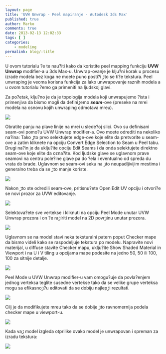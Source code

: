 ```yaml
---
layout: page
title: 'UVW Unwrap - Peel mapiranje - Autodesk 3ds Max'
published: true
author: Marko
comments: true
date: 2013-02-13 12:02:33
tags: [ ]
categories:
    - modeling
permalink: blog/:title
---
```

U ovom tutorialu ?e te nau?iti kako da koristite peel mapping funkciju **UVW Unwrap** modifier-a u 3ds Max-u. Unwrap-ovanje je klju?ni korak u procesu izrade modela bez koga ne mo‍ete puno posti?i ڑto se ti?e tekstura. Peel unwraping je veoma korisna funkcija za lako unwrapovanje raznih modela a u ovom tutorialu ?emo ga primeniti na ljudskoj glavi.

Za po?etak, klju?no je da je topologija modela koji unwrapujemo ?ista i primenjiva da bismo mogli da definiڑemo **_seam_**-ove (preseke na mre‍i modela na osnovu kojih unwraping odmotava mre‍u).

![][1]

Obratite pa‍nju na plave linije na mre‍i u slede?oj slici. Ovo su definisani seam-ovi pomo?u UVW Unwrap modifier-a. Ovo mo‍ete odrediti na nekoliko na?ina: Tako ڑto prvo selektujete edge-ove koje ‍elite da pretvorite u seam-ove a zatim kliknete na opciju Convert Edge Selection to Seam u Peel tabu. Drugi na?in je da uklju?ite opciju Edit Seams i da onda selektujete direktno seam-ove koje ‍elite da ozna?ite. Kod ljudske glave se uglavnom prave seamovi na centru pole?ine glave pa do ?ela i eventualno od spreda du‍ vrata do brade. Uglavnom se seam-ovi seku na ڑto neupadljivijim mestima i generalno treba da se ڑto manje koriste.

![][2]

Nakon ڑto ste odredili seam-ove, pritisnu?ete Open Edit UV opciju i otvori?e se novi prozor za UVW editovanje.

![][3]

Selektova?ete sve vertekse i kliknuti na opciju Peel Mode unutar UVW Unwrap prozora i on ?e raڑiriti model na 2D povrڑinu unutar prozora.

![][4]

Uglavnom se na model stavi neka teksturalni patern poput Checker mape da bismo videli kako se raspodeljuje tekstura po modelu. Napravite novi materijal, u diffuse stavite Checker mapu, uklju?ite Show Shaded Material in Viewport i na U i V tiling u opcijama mape podesite na jedno 50, 50 ili 100, 100 za sitnije detalje.

![][5]

Peel Mode u UVW Unwrap modifier-u vam omogu?uje da povla?enjem jednog verteksa teglite susedne vertekse tako da se velike grupe verteksa mogu sa efikasnoڑ?u editovati da se dobiju najlepڑi rezultati.

![][6]

Cilj je da modifikujete mre‍u tako da se dobije ڑto ravnomernija podela checker mape u viewport-u.

![][7]

Kada vaڑ model izgleda otprilike ovako model je unwrapovan i spreman za izradu tekstura:

![][8]

 [1]: {{site.baseurl}}/images/post/uploads/2013/02/01-1.jpg
 [2]: {{site.baseurl}}/images/post/uploads/2013/02/02-1.jpg
 [3]: {{site.baseurl}}/images/post/uploads/2013/02/03.png
 [4]: {{site.baseurl}}/images/post/uploads/2013/02/04.png
 [5]: {{site.baseurl}}/images/post/uploads/2013/02/05.png
 [6]: {{site.baseurl}}/images/post/uploads/2013/02/06.png
 [7]: {{site.baseurl}}/images/post/uploads/2013/02/07-1.jpg
 [8]: {{site.baseurl}}/images/post/uploads/2013/02/08-1.jpg